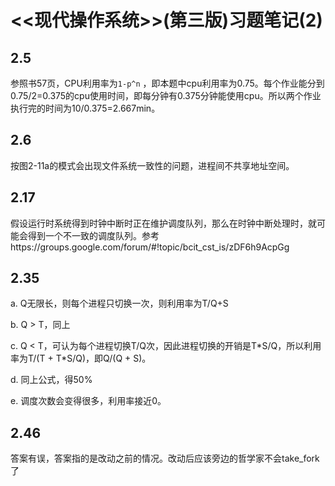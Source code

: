 # <<现代操作系统>>(第三版)习题笔记(2)

## 2.5

参照书57页，CPU利用率为`1-p^n` ，即本题中cpu利用率为0.75。每个作业能分到0.75/2=0.375的cpu使用时间，即每分钟有0.375分钟能使用cpu。所以两个作业执行完的时间为10/0.375=2.667min。

## 2.6

按图2-11a的模式会出现文件系统一致性的问题，进程间不共享地址空间。

## 2.17

假设运行时系统得到时钟中断时正在维护调度队列，那么在时钟中断处理时，就可能会得到一个不一致的调度队列。参考https://groups.google.com/forum/#!topic/bcit_cst_is/zDF6h9AcpGg

## 2.35

a. Q无限长，则每个进程只切换一次，则利用率为T/Q+S

b. Q > T，同上

c. Q < T，可认为每个进程切换T/Q次，因此进程切换的开销是T\*S/Q，所以利用率为T/(T +  T\*S/Q)，即Q/(Q + S)。

d. 同上公式，得50%

e. 调度次数会变得很多，利用率接近0。

## 2.46

答案有误，答案指的是改动之前的情况。改动后应该旁边的哲学家不会take_fork了
